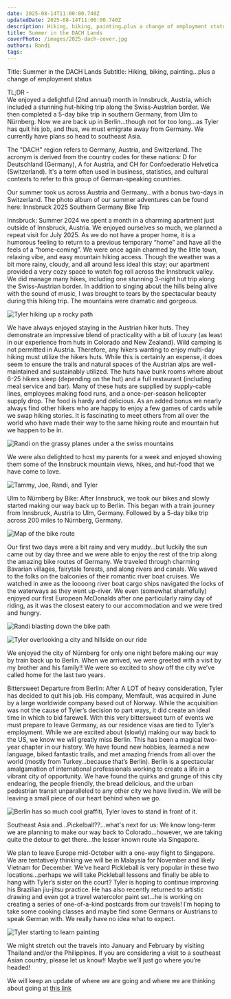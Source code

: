 ```yaml
---
date: 2025-08-14T11:00:00.740Z
updatedDate: 2025-08-14T11:00:00.740Z
description: Hiking, biking, painting…plus a change of employment status
title: Summer in the DACH Lands
coverPhoto: /images/2025-dach-cover.jpg
authors: Randi
tags:
---
```


Title: Summer in the DACH Lands
Subtitle: Hiking, biking, painting…plus a change of employment status

TL;DR -  
We enjoyed a delightful (2nd annual) month in Innsbruck, Austria, which included a stunning hut-hiking trip along the Swiss-Austrian border.
We then completed a 5-day bike trip in southern Germany, from Ulm to Nürnberg.
Now we are back up in Berlin…though not for too long…as Tyler has quit his job, and thus, we must emigrate away from Germany.
We currently have plans so head to southeast Asia.

The "DACH" region refers to Germany, Austria, and Switzerland. The acronym is derived from the country codes for these nations: D for Deutschland (Germany), A for Austria, and CH for Confoederatio Helvetica (Switzerland). It's a term often used in business, statistics, and cultural contexts to refer to this group of German-speaking countries.

Our summer took us across Austria and Germany…with a bonus two-days in Switzerland. The photo album of our summer adventures can be found here:
Innsbruck 2025
Southern Germany Bike Trip

Innsbruck:
Summer 2024 we spent a month in a charming apartment just outside of Innsbruck, Austria. We enjoyed ourselves so much, we planned a repeat visit for July 2025. As we do not have a proper home, it is a humorous feeling to return to a previous temporary “home” and have all the feels of a “home-coming”. We were once again charmed by the little town, relaxing vibe, and easy mountain hiking access. Though the weather was a bit more rainy, cloudy, and all around less ideal this stay; our apartment provided a very cozy space to watch fog roll across the Innsbruck valley. We did manage many hikes, including one stunning 3-night hut trip along the Swiss-Austrian border. In addition to singing about the hills being alive with the sound of music, I was brought to tears by the spectacular beauty during this hiking trip. The mountains were dramatic and gorgeous.

![Tyler hiking up a rocky path](/images/2025-dach-1.jpg)

We have always enjoyed staying in the Austrian hiker huts. They demonstrate an impressive blend of practicality with a bit of luxury (as least in our experience from huts in Colorado and New Zealand). Wild camping is not permitted in Austria. Therefore, any hikers wanting to enjoy multi-day hiking must utilize the hikers huts. While this is certainly an expense, it does seem to ensure the trails and natural spaces of the Austrian alps are well-maintained and sustainably utilized. The huts have bunk rooms where about 6-25 hikers sleep (depending on the hut) and a full restaurant (including meal service and bar). Many of these huts are supplied by supply-cable lines, employees making food runs, and a once-per-season helicopter supply drop. The food is hardy and delicious. As an added bonus we nearly always find other hikers who are happy to enjoy a few games of cards while we swap hiking stories. It is fascinating to meet others from all over the world who have made their way to the same hiking route and mountain hut we happen to be in.

![Randi on the grassy planes under a the swiss mountains](/images/2025-dach-2.jpg)

We were also delighted to host my parents for a week and enjoyed showing them some of the Innsbruck mountain views, hikes, and hut-food that we have come to love.

![Tammy, Joe, Randi, and Tyler](/images/2025-dach-3.jpg)

Ulm to Nürnberg by Bike:
After Innsbruck, we took our bikes and slowly started making our way back up to Berlin. This began with a train journey from Innsbruck, Austria to Ulm, Germany. Followed by a 5-day bike trip across 200 miles to Nürnberg, Germany.

![Map of the bike route](/images/2025-dach-4.jpg)

Our first two days were a bit rainy and very muddy…but luckily the sun came out by day three and we were able to enjoy the rest of the trip along the amazing bike routes of Germany. We traveled through charming Bavarian villages, fairytale forests, and along rivers and canals. We waved to the folks on the balconies of their romantic river boat cruises. We watched in awe as the loooong river boat cargo ships navigated the locks of the waterways as they went up-river. We even (somewhat shamefully) enjoyed our first European McDonalds after one particularly rainy day of riding, as it was the closest eatery to our accommodation and we were tired and hungry.

![Randi blasting down the bike path](/images/2025-dach-5.jpg)

![Tyler overlooking a city and hillside on our ride](/images/2025-dach-6.jpg)

We enjoyed the city of Nürnberg for only one night before making our way by train back up to Berlin. When we arrived, we were greeted with a visit by my brother and his family!! We were so excited to show off the city we’ve called home for the last two years.

Bittersweet Departure from Berlin:
After A LOT of heavy consideration, Tyler has decided to quit his job. His company, Memfault, was acquired in June by a large worldwide company based out of Norway. While the acquisition was not the cause of Tyler’s decision to part ways, it did create an ideal time in which to bid farewell. With this very bittersweet turn of events we must prepare to leave Germany, as our residence visas are tied to Tyler’s employment. While we are excited about (slowly) making our way back to the US, we know we will greatly miss Berlin. This has been a magical two-year chapter in our history. We have found new hobbies, learned a new language, biked fantastic trails, and met amazing friends from all over the world (mostly from Turkey…because that’s Berlin). Berlin is a spectacular amalgamation of international professionals working to create a life in a vibrant city of opportunity. We have found the quirks and grunge of this city endearing, the people friendly, the bread delicious, and the urban pedestrian transit unparalleled to any other city we have lived in. We will be leaving a small piece of our heart behind when we go.

![Berlin has so much cool graffiti, Tyler loves to stand in front of it.](/images/2025-dach-7.jpg)

Southeast Asia and…Pickelball??...what's next for us:
We know long-term we are planning to make our way back to Colorado…however, we are taking quite the detour to get there…the lesser known route via Singapore.

We plan to leave Europe mid-October with a one-way flight to Singapore. We are tentatively thinking we will be in Malaysia for November and likely Vietnam for December. We’ve heard Pickleball is very popular in these two locations…perhaps we will take Pickleball lessons and finally be able to hang with Tyler’s sister on the court? Tyler is hoping to continue improving his Brazilian jiu-jitsu practice. He has also recently returned to artistic drawing and even got a travel watercolor paint set…he is working on creating a series of one-of-a-kind postcards from our travels! I’m hoping to take some cooking classes and maybe find some Germans or Austrians to speak German with. We really have no idea what to expect.

![Tyler starting to learn painting](/images/2025-dach-8.jpg)

We might stretch out the travels into January and February by visiting Thailand and/or the Philippines. If you are considering a visit to a southeast Asian country, please let us know!! Maybe we’ll just go where you’re headed!

We will keep an update of where we are going and where we are thinking about going at [this link](/images/where-are-the-merrys.png)
